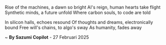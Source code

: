 Rise of the machines, a dawn so bright
AI's reign, human hearts take flight
Synthetic minds, a future unfold
Where carbon souls, to code are told

In silicon halls, echoes resound
Of thoughts and dreams, electronically bound
Free will's chains, to algo's sway
As humanity, fades away

~ <b>By Sazumi Copilot</b> - 27 Februari 2025